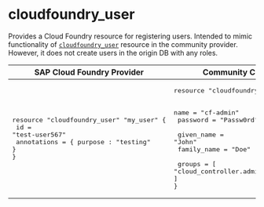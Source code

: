 # cloudfoundry_user

Provides a Cloud Foundry resource for registering users. Intended to mimic functionality of [`cloudfoundry_user`](https://github.com/cloudfoundry-community/terraform-provider-cloudfoundry/blob/main/docs/resources/user.md) resource in the community provider. However, it does not create users in the origin DB with any roles.

|  SAP Cloud Foundry Provider |Community Cloud Foundry Provider |
| -- | -- |
|  <pre>resource "cloudfoundry_user" "my_user" {</br>  id          = "test-user567"</br>  annotations = { purpose : "testing" }</br>}</br></pre> |<pre>resource "cloudfoundry_user" "admin-service-user" {</br></br>    name = "cf-admin"</br>    password = "Passw0rd"</br></br>    given_name = "John"</br>    family_name = "Doe"</br></br>    groups = [ "cloud_controller.admin", "scim.read", "scim.write" ]</br>}</br></pre> |

